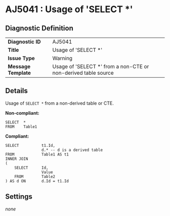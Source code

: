 # AJ5041 : Usage of 'SELECT *' 

## Diagnostic Definition

<table>
  <tr>
    <td class="header"><b>Diagnostic ID</b></td>
    <td>AJ5041</td>
  </tr>
  <tr>
    <td class="header"><b>Title</b></td>
    <td>Usage of 'SELECT *' </td>
  </tr>
  <tr>
    <td class="header"><b>Issue Type</b></td>
    <td>Warning</td>
  </tr>
  <tr>
    <td class="header"><b>Message Template</b></td>
    <td>Usage of 'SELECT *' from a non-CTE or non-derived table source</td>
  </tr>
  
</table>

## Details

Usage of `SELECT *` from a non-derived table or CTE.

**Non-compliant:**

```tsql
SELECT  *
FROM    Table1
```

**Compliant:**

```tsql
SELECT          t1.Id,
                d.* -- d is a derived table
FROM            Table1 AS t1
INNER JOIN
(
    SELECT      Id,
                Value
    FROM        Table2
) AS d ON       d.Id = t1.Id
```


## Settings

*none*

